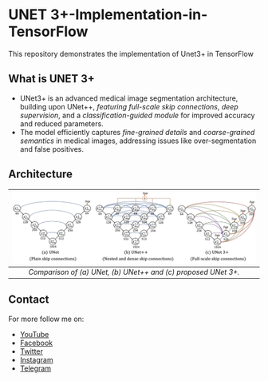 # UNET 3+-Implementation-in-TensorFlow
This repository demonstrates the implementation of Unet3+ in TensorFlow

## What is UNET 3+
- UNet3+ is an advanced medical image segmentation architecture, building upon UNet++, *featuring full-scale skip connections*, *deep supervision*, and a *classification-guided module* for improved accuracy and reduced parameters.
- The model efficiently captures *fine-grained details* and *coarse-grained semantics* in medical images, addressing issues like over-segmentation and false positives.

## Architecture

| ![The block diagram of the Original UNETR model.](figures/arch.png) |
| :--: |
| *Comparison of (a) UNet, (b) UNet++ and (c) proposed UNet 3+.* |

## Contact
For more follow me on:

- <a href="https://www.youtube.com/idiotdeveloper"> YouTube </a>
- <a href="https://facebook.com/idiotdeveloper"> Facebook </a>
- <a href="https://twitter.com/nikhilroxtomar"> Twitter </a>
- <a href="https://www.instagram.com/nikhilroxtomar"> Instagram </a>
- <a href="https://t.me/idiotdeveloper"> Telegram </a>
